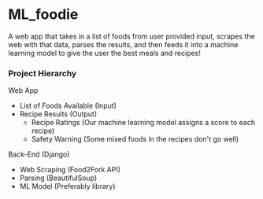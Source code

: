 # ML_foodie

A web app that takes in a list of foods from user provided input, scrapes the web with that data, parses the results, and then feeds it into a machine learning model to give the user the best meals and recipes!

### Project Hierarchy
Web App
- List of Foods Available (Input)
- Recipe Results (Output)
    - Recipe Ratings (Our machine learning model assigns a score to each recipe)
    - Safety Warning (Some mixed foods in the recipes don't go well)

Back-End (Django)
- Web Scraping (Food2Fork API)
- Parsing (BeautifulSoup)
- ML Model (Preferably library)
